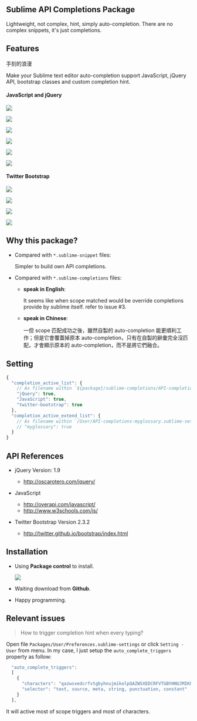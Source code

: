 ## Sublime API Completions Package

Lightweight, not complex, hint, simply auto-completion. There are no complex snippets, it's just completions.


## Features

手刻的浪漫

Make your Sublime text editor auto-completion support JavaScript, jQuery API, bootstrap classes and custom completion hint.

#### JavaScript and jQuery

![](https://raw.github.com/Pleasurazy/Sublime-JavsScript-API-Completions/master/README/JavaScript-and-jQuery/demo1.gif)

![](https://raw.github.com/Pleasurazy/Sublime-JavsScript-API-Completions/master/README/JavaScript-and-jQuery/static1.jpg)

![](https://raw.github.com/Pleasurazy/Sublime-JavsScript-API-Completions/master/README/JavaScript-and-jQuery/static2.jpg)

![](https://raw.github.com/Pleasurazy/Sublime-JavsScript-API-Completions/master/README/JavaScript-and-jQuery/static3.jpg)

![](https://raw.github.com/Pleasurazy/Sublime-JavsScript-API-Completions/master/README/JavaScript-and-jQuery/static4.jpg)

![](https://raw.github.com/Pleasurazy/Sublime-JavsScript-API-Completions/master/README/JavaScript-and-jQuery/static5.jpg)

#### Twitter Bootstrap

![](https://raw.github.com/Pleasurazy/Sublime-JavsScript-API-Completions/master/README/bootstrap-demo/demo1.gif)

![](https://raw.github.com/Pleasurazy/Sublime-JavsScript-API-Completions/master/README/bootstrap-demo/static1.jpg)

![](https://raw.github.com/Pleasurazy/Sublime-JavsScript-API-Completions/master/README/bootstrap-demo/static2.jpg)

![](https://raw.github.com/Pleasurazy/Sublime-JavsScript-API-Completions/master/README/bootstrap-demo/static3.jpg)


## Why this package?

* Compared with `*.sublime-snippet` files:

  Simpler to build own API completions.

* Compared with `*.sublime-completions` files:
  
  * **speak in English**:

      It seems like when scope matched would be override completions provide by sublime itself. refer to issue #3.

  * **speak in Chinese**:

      一但 scope 匹配成功之後，雖然自製的 auto-completion 能更順利工作；但是它會覆蓋掉原本 auto-completion，只有在自製的辭彙完全沒匹配，才會顯示原本的 auto-completion，而不是將它們融合。


## Setting

```js
{
  "completion_active_list": {
    // As filename within `${package}/sublime-completions/API-completions-${filename}.sublime-settings`.
    "jQuery": true,
    "JavaScript": true,
    "twitter-bootstrap": true
  },
  "completion_active_extend_list": {
    // As filename within `/User/API-completions-myglossary.sublime-settings`.
    // "myglossary": true
  }
}
```


## API References

* jQuery Version: 1.9

  * http://oscarotero.com/jquery/

* JavaScript

  * http://overapi.com/javascript/
  * http://www.w3schools.com/js/

* Twitter Bootstrap Version 2.3.2

  * http://twitter.github.io/bootstrap/index.html


## Installation

* Using **Package control** to install.

  ![](https://raw.github.com/Pleasurazy/Sublime-JavsScript-API-Completions/master/README/UsingPackageControl.jpg)

* Waiting download from **Github**.

* Happy programming.


## Relevant issues

> How to trigger completion hint when every typing?

Open file `Packages/User/Preferences.sublime-settings` or click `Setting - User` from menu. In my case, I just setup the `auto_complete_triggers` property as follow:

```js
  "auto_complete_triggers":
  [
    {
      "characters": "qazwsxedcrfvtgbyhnujmikolpQAZWSXEDCRFVTGBYHNUJMIKOLP",
      "selector": "text, source, meta, string, punctuation, constant"
    }
  ],
```

It will active most of scope triggers and most of characters.